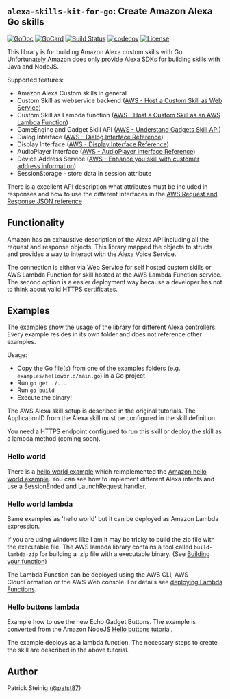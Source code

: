 ## `alexa-skills-kit-for-go`: Create Amazon Alexa Go skills

[![GoDoc][1]][2]
[![GoCard][3]][4]
[![Build Status][5]][6]
[![codecov][7]][8]
[![License][9]][10]

[1]: https://godoc.org/github.com/patst/alexa-skills-kit-for-go?status.svg
[2]: https://godoc.org/github.com/patst/alexa-skills-kit-for-go
[3]: https://goreportcard.com/badge/patst/alexa-skills-kit-for-go
[4]: https://goreportcard.com/report/patst/alexa-skills-kit-for-go
[5]: https://travis-ci.org/patst/alexa-skills-kit-for-go.svg?branch=master
[6]: https://travis-ci.org/patst/alexa-skills-kit-for-go
[7]: https://codecov.io/gh/patst/alexa-skills-kit-for-go/branch/master/graph/badge.svg
[8]: https://codecov.io/gh/patst/alexa-skills-kit-for-go
[9]: https://img.shields.io/badge/License-Apache%202.0-blue.svg
[10]: https://github.com/patst/alexa-skills-kit-for-go/blob/master/LICENSE

This library is for building Amazon Alexa custom skills with Go. Unfortunately Amazon does only provide Alexa SDKs for building skills with Java and NodeJS.

Supported features:

* Amazon Alexa Custom skills in general
* Custom Skill as webservice backend ([AWS - Host a Custom Skill as Web Service](https://developer.amazon.com/docs/custom-skills/host-a-custom-skill-as-a-web-service.html))
* Custom Skill as Lambda function ([AWS - Host a Custom Skill as an AWS Lambda Function](https://developer.amazon.com/docs/custom-skills/host-a-custom-skill-as-an-aws-lambda-function.html))
* GameEngine and Gadget Skill API ([AWS - Understand Gadgets Skill API](https://developer.amazon.com/docs/gadget-skills/understand-gadgets-skill-api.html))
* Dialog Interface ([AWS - Dialog Interface Reference](https://developer.amazon.com/docs/custom-skills/dialog-interface-reference.html))
* Display Interface ([AWS - Display Interface Reference](https://developer.amazon.com/docs/custom-skills/display-interface-reference.html))
* AudioPlayer Interface ([AWS - AudioPlayer Interface Reference](https://developer.amazon.com/docs/custom-skills/audioplayer-interface-reference.html))
* Device Address Service ([AWS - Enhance you skill with customer address information](https://developer.amazon.com/docs/custom-skills/device-address-api.html))
* SessionStorage - store data in session attribute

There is a excellent API description what attributes must be included in responses and how to use the different interfaces in the [AWS Request and Response JSON reference](https://developer.amazon.com/docs/custom-skills/request-and-response-json-reference.html)

## Functionality

Amazon has an exhaustive description of the Alexa API including all the request and response objects. This library mapped the objects to structs and provides a way to interact with the Alexa Voice Service.

The connection is either via Web Service for self hosted custom skills or AWS Lambda Function for skill hosted at the AWS Lambda Function service.
The second option is a easier deployment way because a developer has not to think about valid HTTPS certificates.

## Examples

The examples show the usage of the library for different Alexa controllers. Every example resides in its own folder and does not reference other examples.

Usage:

* Copy the Go file(s) from one of the examples folders (e.g. `examples/helloworld/main.go`) in a Go project
* Run `go get ./...`
* Run `go build`
* Execute the binary!

The AWS Alexa skill setup is described in the original tutorials.
The ApplicationID from the Alexa skill must be configured in the skill definition.

You need a HTTPS endpoint configured to run this skill or deploy the skill as a lambda method (coming soon).

### Hello world

There is a [hello world example](example/helloworld.go) which reimplemented the [Amazon hello world example](https://github.com/alexa/alexa-skills-kit-sdk-for-java/tree/2.0.x/samples).
You can see how to implement different Alexa intents and use a SessionEnded and LaunchRequest handler.

### Hello world lambda

Same examples as 'hello world' but it can be deployed as Amazon Lambda expression.

If you are using windows like I am it may be tricky to build the zip file with the executable file. The AWS lambda library contains a tool called `build-lambda-zip` for building a .zip file with a executable binary. (See [Building your function](https://github.com/aws/aws-lambda-go))

The Lambda Function can be deployed using the AWS CLI, AWS CloudFormation or the AWS Web console. For details see [deploying Lambda Functions](https://docs.aws.amazon.com/lambda/latest/dg/deploying-lambda-apps.html).

### Hello buttons lambda

Example how to use the new Echo Gadget Buttons. The example is converted from the Amazon NodeJS [Hello buttons tutorial](https://github.com/alexa/skill-sample-nodejs-buttons-hellobuttons).

The example deploys as a lambda function. The necessary steps to create the skill are described in the above tutorial.

## Author

Patrick Steinig ([@patst87](http://twitter.com/patst87))
